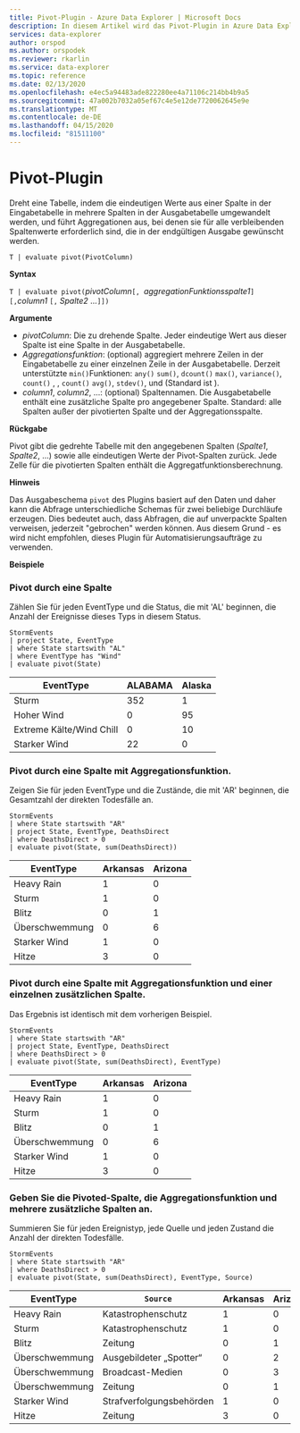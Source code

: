 ```yaml
---
title: Pivot-Plugin - Azure Data Explorer | Microsoft Docs
description: In diesem Artikel wird das Pivot-Plugin in Azure Data Explorer beschrieben.
services: data-explorer
author: orspod
ms.author: orspodek
ms.reviewer: rkarlin
ms.service: data-explorer
ms.topic: reference
ms.date: 02/13/2020
ms.openlocfilehash: e4ec5a94483ade822280ee4a71106c214bb4b9a5
ms.sourcegitcommit: 47a002b7032a05ef67c4e5e12de7720062645e9e
ms.translationtype: MT
ms.contentlocale: de-DE
ms.lasthandoff: 04/15/2020
ms.locfileid: "81511100"
---
```

# <a name="pivot-plugin"></a>Pivot-Plugin

Dreht eine Tabelle, indem die eindeutigen Werte aus einer Spalte in der Eingabetabelle in mehrere Spalten in der Ausgabetabelle umgewandelt werden, und führt Aggregationen aus, bei denen sie für alle verbleibenden Spaltenwerte erforderlich sind, die in der endgültigen Ausgabe gewünscht werden.

```kusto
T | evaluate pivot(PivotColumn)
```

**Syntax**

`T | evaluate pivot(`*pivotColumn*`[, `*aggregationFunktionsspalte1*`] [,`*column1* `[,` *Spalte2* ...`]])`

**Argumente**

* *pivotColumn*: Die zu drehende Spalte. Jeder eindeutige Wert aus dieser Spalte ist eine Spalte in der Ausgabetabelle.
* *Aggregationsfunktion*: (optional) aggregiert mehrere Zeilen in der Eingabetabelle zu einer einzelnen Zeile in der Ausgabetabelle. Derzeit unterstützte `min()`Funktionen: `any()` `sum()`, `dcount()` `max()`, `variance()`, `count()` , , `count()` `avg()`, `stdev()`, und (Standard ist ).
* *column1*, *column2*, ...: (optional) Spaltennamen. Die Ausgabetabelle enthält eine zusätzliche Spalte pro angegebener Spalte. Standard: alle Spalten außer der pivotierten Spalte und der Aggregationsspalte.

**Rückgabe**

Pivot gibt die gedrehte Tabelle mit den angegebenen Spalten (*Spalte1*, *Spalte2*, ...) sowie alle eindeutigen Werte der Pivot-Spalten zurück. Jede Zelle für die pivotierten Spalten enthält die Aggregatfunktionsberechnung.

**Hinweis**

Das Ausgabeschema `pivot` des Plugins basiert auf den Daten und daher kann die Abfrage unterschiedliche Schemas für zwei beliebige Durchläufe erzeugen. Dies bedeutet auch, dass Abfragen, die auf unverpackte Spalten verweisen, jederzeit "gebrochen" werden können. Aus diesem Grund - es wird nicht empfohlen, dieses Plugin für Automatisierungsaufträge zu verwenden.

**Beispiele**

### <a name="pivot-by-a-column"></a>Pivot durch eine Spalte

Zählen Sie für jeden EventType und die Status, die mit 'AL' beginnen, die Anzahl der Ereignisse dieses Typs in diesem Status.

```kusto
StormEvents
| project State, EventType 
| where State startswith "AL" 
| where EventType has "Wind" 
| evaluate pivot(State)
```

|EventType|ALABAMA|Alaska|
|---|---|---|
|Sturm|352|1|
|Hoher Wind|0|95|
|Extreme Kälte/Wind Chill|0|10|
|Starker Wind|22|0|


### <a name="pivot-by-a-column-with-aggregation-function"></a>Pivot durch eine Spalte mit Aggregationsfunktion.

Zeigen Sie für jeden EventType und die Zustände, die mit 'AR' beginnen, die Gesamtzahl der direkten Todesfälle an.

```kusto
StormEvents 
| where State startswith "AR" 
| project State, EventType, DeathsDirect 
| where DeathsDirect > 0
| evaluate pivot(State, sum(DeathsDirect))
```

|EventType|Arkansas|Arizona|
|---|---|---|
|Heavy Rain|1|0|
|Sturm|1|0|
|Blitz|0|1|
|Überschwemmung|0|6|
|Starker Wind|1|0|
|Hitze|3|0|


### <a name="pivot-by-a-column-with-aggregation-function-and-a-single-additional-column"></a>Pivot durch eine Spalte mit Aggregationsfunktion und einer einzelnen zusätzlichen Spalte.

Das Ergebnis ist identisch mit dem vorherigen Beispiel.

```kusto
StormEvents 
| where State startswith "AR" 
| project State, EventType, DeathsDirect 
| where DeathsDirect > 0
| evaluate pivot(State, sum(DeathsDirect), EventType)
```

|EventType|Arkansas|Arizona|
|---|---|---|
|Heavy Rain|1|0|
|Sturm|1|0|
|Blitz|0|1|
|Überschwemmung|0|6|
|Starker Wind|1|0|
|Hitze|3|0|


### <a name="specify-the-pivoted-column-aggregation-function-and-multiple-additional-columns"></a>Geben Sie die Pivoted-Spalte, die Aggregationsfunktion und mehrere zusätzliche Spalten an.

Summieren Sie für jeden Ereignistyp, jede Quelle und jeden Zustand die Anzahl der direkten Todesfälle.

```kusto
StormEvents 
| where State startswith "AR" 
| where DeathsDirect > 0
| evaluate pivot(State, sum(DeathsDirect), EventType, Source)
```

|EventType|`Source`|Arkansas|Arizona|
|---|---|---|---|
|Heavy Rain|Katastrophenschutz|1|0|
|Sturm|Katastrophenschutz|1|0|
|Blitz|Zeitung|0|1|
|Überschwemmung|Ausgebildeter „Spotter“|0|2|
|Überschwemmung|Broadcast-Medien|0|3|
|Überschwemmung|Zeitung|0|1|
|Starker Wind|Strafverfolgungsbehörden|1|0|
|Hitze|Zeitung|3|0|